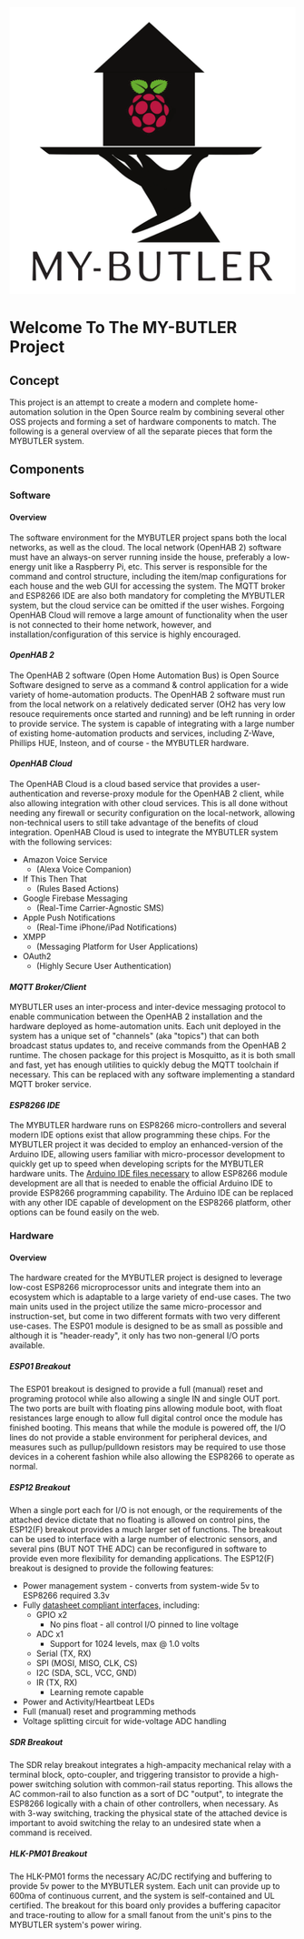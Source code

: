 ﻿![Logo](/Documentation/GHPages/MYBUTLER.png)

# Welcome To The MY-BUTLER Project


## Concept

This project is an attempt to create a modern and complete home-automation solution in the Open Source realm by combining several other OSS projects and forming a set of hardware components to match. The following is a general overview of all the separate pieces that form the MYBUTLER system.


## Components

### Software

#### Overview
The software environment for the MYBUTLER project spans both the local networks, as well as the cloud. The local network (OpenHAB 2) software must have an always-on server running inside the house, preferably a low-energy unit like a Raspberry Pi, etc. This server is responsible for the command and control structure, including the item/map configurations for each house and the web GUI for accessing the system. The MQTT broker and ESP8266 IDE are also both mandatory for completing the MYBUTLER system, but the cloud service can be omitted if the user wishes. Forgoing OpenHAB Cloud will remove a large amount of functionality when the user is not connected to their home network, however, and installation/configuration of this service is highly encouraged.

#### *OpenHAB 2*
The OpenHAB 2 software (Open Home Automation Bus) is Open Source Software designed to serve as a command & control application for a wide variety of home-automation products. The OpenHAB 2 software must run from the local network on a relatively dedicated server (OH2 has very low resouce requirements once started and running) and be left running in order to provide service. The system is capable of integrating with a large number of existing home-automation products and services, including Z-Wave, Phillips HUE, Insteon, and of course - the MYBUTLER hardware.

#### *OpenHAB Cloud*
The OpenHAB Cloud is a cloud based service that provides a user-authentication and reverse-proxy module for the OpenHAB 2 client, while also allowing integration with other cloud services. This is all done without needing any firewall or security configuration on the local-network, allowing non-technical users to still take advantage of the benefits of cloud integration. OpenHAB Cloud is used to integrate the MYBUTLER system with the following services:
 * Amazon Voice Service 
   * (Alexa Voice Companion)
 * If This Then That 
   * (Rules Based Actions)
 * Google Firebase Messaging 
   * (Real-Time Carrier-Agnostic SMS)
 * Apple Push Notifications 
   * (Real-Time iPhone/iPad Notifications)
 * XMPP 
   * (Messaging Platform for User Applications)
 * OAuth2
   * (Highly Secure User Authentication)

#### *MQTT Broker/Client*
MYBUTLER uses an inter-process and inter-device messaging protocol to enable communication between the OpenHAB 2 installation and the hardware deployed as home-automation units. Each unit deployed in the system has a unique set of "channels" (aka "topics") that can both broadcast status updates to, and receive commands from the OpenHAB 2 runtime. The chosen package for this project is Mosquitto, as it is both small and fast, yet has enough utilities to quickly debug the MQTT toolchain if necessary. This can be replaced with any software implementing a standard MQTT broker service.

#### *ESP8266 IDE*
The MYBUTLER hardware runs on ESP8266 micro-controllers and several modern IDE options exist that allow programming these chips. For the MYBUTLER project it was decided to employ an enhanced-version of the Arduino IDE, allowing users familiar with micro-processor development to quickly get up to speed when developing scripts for the MYBUTLER hardware units. The [Arduino IDE files necessary](https://github.com/esp8266/Arduino) to allow ESP8266 module development are all that is needed to enable the official Arduino IDE to provide ESP8266 programming capability. The Arduino IDE can be replaced with any other IDE capable of development on the ESP8266 platform, other options can be found easily on the web.

### Hardware

#### Overview
The hardware created for the MYBUTLER project is designed to leverage low-cost ESP8266 microprocessor units and integrate them into an ecosystem which is adaptable to a large variety of end-use cases. The two main units used in the project utilize the same micro-processor and instruction-set, but come in two different formats with two very different use-cases. The ESP01 module is designed to be as small as possible and although it is "header-ready", it only has two non-general I/O ports available.

##### *ESP01 Breakout*
The ESP01 breakout is designed to provide a full (manual) reset and programing protocol while also allowing a single IN and single OUT port. The two ports are built with floating pins allowing module boot, with float resistances large enough to allow full digital control once the module has finished booting. This means that while the module is powered off, the I/O lines do not provide a stable environment for peripheral devices, and measures such as pullup/pulldown resistors may be required to use those devices in a coherent fashion while also allowing the ESP8266 to operate as normal.

##### *ESP12 Breakout*
When a single port each for I/O is not enough, or the requirements of the attached device dictate that no floating is allowed on control pins, the ESP12(F) breakout provides a much larger set of functions. The breakout can be used to interface with a large number of electronic sensors, and several pins (BUT NOT THE ADC) can be reconfigured in software to provide even more flexibility for demanding applications.
 The ESP12(F) breakout is designed to provide the following features:
 * Power management system - converts from system-wide 5v to ESP8266 required 3.3v
 * Fully [datasheet compliant interfaces,](http://espressif.com/sites/default/files/documentation/0a-esp8266ex_datasheet_en.pdf#page=17) including:
   * GPIO x2
     * No pins float - all control I/O pinned to line voltage
   * ADC x1
     * Support for 1024 levels, max @ 1.0 volts
   * Serial (TX, RX)
   * SPI (MOSI, MISO, CLK, CS)
   * I2C (SDA, SCL, VCC, GND)
   * IR (TX, RX)
     * Learning remote capable
 * Power and Activity/Heartbeat LEDs
 * Full (manual) reset and programming methods
 * Voltage splitting circuit for wide-voltage ADC handling

##### *SDR Breakout*
The SDR relay breakout integrates a high-ampacity mechanical relay with a terminal block, opto-coupler, and triggering transistor to provide a high-power switching solution with common-rail status reporting. This allows the AC common-rail to also function as a sort of DC "output", to integrate the ESP8266 logically with a chain of other controllers, when necessary.  As with 3-way switching, tracking the physical state of the attached device is important to avoid switching the relay to an undesired state when a command is received.

##### *HLK-PM01 Breakout*
The HLK-PM01 forms the necessary AC/DC rectifying and buffering to provide 5v power to the MYBUTLER system. Each unit can provide up to 600ma of continuous current, and the system is self-contained and UL certified. The breakout for this board only provides a buffering capacitor and trace-routing to allow for a small fanout from the unit's pins to the MYBUTLER system's power wiring.